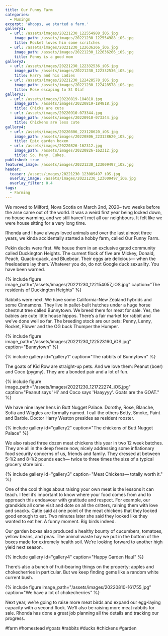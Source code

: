```yaml
---
title: Our Funny Farm
categories:
  - Musings
excerpt: 'Whoops, we started a farm.'
gallery1:
  - url: /assets/images/20221230_122554988_iOS.jpg
    image_path: /assets/images/20221230_122554988_iOS.jpg
    title: Rocket loves him some scritches
  - url: /assets/images/20221230_122636266_iOS.jpg
    image_path: /assets/images/20221230_122636266_iOS.jpg
    title: Penny is a good mom
gallery2:
  - url: /assets/images/20221230_122332536_iOS.jpg
    image_path: /assets/images/20221230_122332536_iOS.jpg
    title: Harry and his Ladies
  - url: /assets/images/20221230_122428578_iOS.jpg
    image_path: /assets/images/20221230_122428578_iOS.jpg
    title: Rose escaping to St Olaf
gallery3:
  - url: /assets/images/20220819-184818.jpg
    image_path: /assets/images/20220819-184818.jpg
    title: Chicks are cute
  - url: /assets/images/20220910-073344.jpg
    image_path: /assets/images/20220910-073344.jpg
    title: Chickens are less cute
gallery4:
  - url: /assets/images/20220806_223128620_iOS.jpg
    image_path: /assets/images/20220806_223128620_iOS.jpg
    title: Epic garden boxen
  - url: /assets/images/20220826-162312.jpg
    image_path: /assets/images/20220826-162312.jpg
    title: So. Many. Cukes.
published: true
featured_image: /assets/images/20221230_123009497_iOS.jpg
header:
  teaser: /assets/images/20221230_123009497_iOS.jpg
  overlay_image: /assets/images/20221230_123009497_iOS.jpg
  overlay_filter: 0.4
tags:
  - Farming
---
```

<!--
{% assign post.header.teaser = post.featured_image %}
{% assign page.header.overlay_image = page.featured_image %}
{% assign header.teaser = page.featured_image %}
{% assign header.overlay_image = page.featured_image %}
-->
We moved to Milford, Nova Scotia on March 2nd, 2020– two weeks before the arse came out of the world. It was a weird first year being locked down, no house warming, and we still haven’t met all our neighbours. It felt like we were house sitting for a very long time.

Rhonda and I have always loved animals and over the last almost three years, we kinda accidentally started a hobby farm, called Our Funny Farm.

Pekin ducks were first. We house them in an exclusive gated community called Duckington Heights. The current flock of five are Mickey, Donald, Peach, Quack-quack, and Bluebear. Their eggs are delicious— when the freeloaders lay them. Whatever you do, do not Google duck sexuality. You have been warned.

{% include figure image_path="/assets/images/20221230_122154057_iOS.jpg" caption="The residents of Duckington Heights" %}

Rabbits were next. We have some California-New Zealand hybrids and some Cinnamons. They live in pallet-built hutches under a huge horse chestnut tree called Bunnytown. We breed them for meat for sale. Yes, the babies are cute little house hippos. There’s a fair market for rabbit and we’ve done well so far. The breeding stock are our pets: Penny, Lenny, Rocket, Flower and the OG buck Thumper the Humper.

{% include figure image_path="/assets/images/20221230_122523160_iOS.jpg" caption="Bunnytown" %}

{% include gallery id="gallery1" caption="The rabbits of Bunnytown" %}

The goats of Kid Row are straight-up pets. And we love them: Peanut (boer) and Coco (pygmy). They are a bonded pair and a lot of fun.

{% include figure image_path="/assets/images/20221230_121722274_iOS.jpg" caption="Peanut says 'Hi' and Coco says 'Haayyyy'. Goats are the GOAT." %}

We have nine layer hens in Butt Nugget Palace. Dorothy, Rose, Blanche, Sofia and Wiggles are formally named. I call the others Betty, Smoke, Paint and Barbie. Doctor Harry Weston presides as resident rooster.

{% include gallery id="gallery2" caption="The chickens of Butt Nugget Palace" %}

We also raised three dozen meat chickens this year in two 12 week batches. They are all in the deep freeze now, nicely addressing some inflationary food security concerns of us, friends and family. They dressed at between 5-1/2 and 8-1/2 pounds each— twice to three times the size of a typical grocery store bird.

{% include gallery id="gallery3" caption="Meat Chickens— totally worth it." %}

One of the cool things about raising your own meat is the lessons it can teach. I feel it’s important to know where your food comes from and to approach this endeavour with gratitude and respect. For example, our grandkids all come visit and dote on all the critters, raining them with love and snacks. Catie said at one point of the meat chickens that they looked good enough to eat. Two minutes later she said they looked like they wanted to eat her. A funny moment. Big birds indeed.

Our garden boxes also produced a healthy bounty of cucumbers, tomatoes, yellow beans, and peas. The animal waste hay we put in the bottom of the boxes made for extremely health soil. We’re looking forward to another high yield next season.

{% include gallery id="gallery4" caption="Happy Garden Haul" %}

There’s also a bunch of fruit-bearing things on the property: apples and chokecherries in particular. But we keep finding gems like a random white current bush.

{% include figure image_path="/assets/images/20220810-161755.jpg" caption="We have a lot of chokecherries" %}

Next year, we’re going to raise more meat birds and expand our egg-laying capacity with a second flock. We’ll also be raising more meat rabbits for sale. Rhonda has done a great job planning all the details and tracking our progress.

#farm #homestead #goats #rabbits #ducks #chickens #garden
